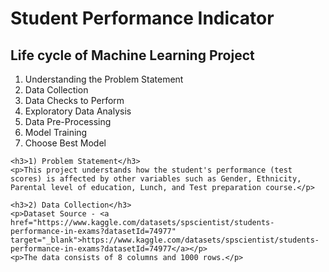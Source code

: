 <!DOCTYPE html>
<html lang="en">
<head>
    <meta charset="UTF-8">
    <meta name="viewport" content="width=device-width, initial-scale=1.0">
    <title>Student Performance Indicator</title>
</head>
<body>
    <h1>Student Performance Indicator</h1>
    <h2>Life cycle of Machine Learning Project</h2>
    <ol>
        <li>Understanding the Problem Statement</li>
        <li>Data Collection</li>
        <li>Data Checks to Perform</li>
        <li>Exploratory Data Analysis</li>
        <li>Data Pre-Processing</li>
        <li>Model Training</li>
        <li>Choose Best Model</li>
    </ol>

    <h3>1) Problem Statement</h3>
    <p>This project understands how the student's performance (test scores) is affected by other variables such as Gender, Ethnicity, Parental level of education, Lunch, and Test preparation course.</p>

    <h3>2) Data Collection</h3>
    <p>Dataset Source - <a href="https://www.kaggle.com/datasets/spscientist/students-performance-in-exams?datasetId=74977" target="_blank">https://www.kaggle.com/datasets/spscientist/students-performance-in-exams?datasetId=74977</a></p>
    <p>The data consists of 8 columns and 1000 rows.</p>
</body>
</html>
